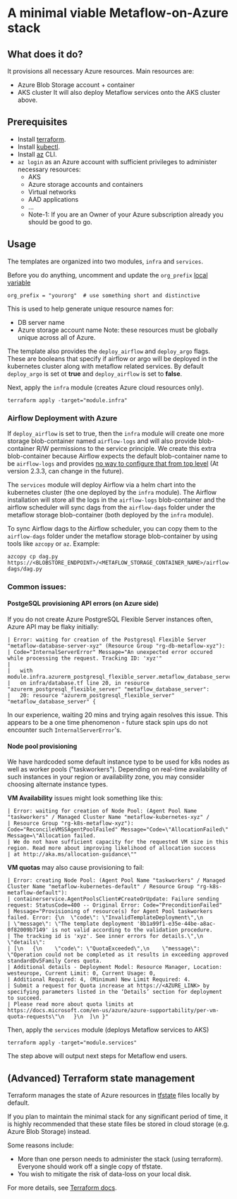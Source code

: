 # A minimal viable Metaflow-on-Azure stack

## What does it do?
It provisions all necessary Azure resources. Main resources are:
* Azure Blob Storage account + container
* AKS cluster
It will also deploy Metaflow services onto the AKS cluster above.

## Prerequisites

* Install [terraform](https://learn.hashicorp.com/tutorials/terraform/install-cli).
* Install [kubectl](https://kubernetes.io/docs/tasks/tools/#kubectl).
* Install [az](https://docs.microsoft.com/en-us/cli/azure/install-azure-cli) CLI.
* `az login` as an Azure account with sufficient privileges to administer necessary resources:
  * AKS
  * Azure storage accounts and containers
  * Virtual networks
  * AAD applications
  * ...
  * Note-1: If you are an Owner of your Azure subscription already you should be good to go.

## Usage
The templates are organized into two modules, `infra` and `services`.

Before you do anything, uncomment and update the `org_prefix` [local variable](https://github.com/outerbounds/metaflow-tools/blob/f7ff07d49563dc8217f7fe49150b2d50a14d999f/azure/terraform/variables.tf#L9)
```
org_prefix = "yourorg"  # use something short and distinctive
```
This is used to help generate unique resource names for:
* DB server name
* Azure storage account name
Note: these resources must be globally unique across all of Azure.

The template also provides the `deploy_airflow` and `deploy_argo` flags. These are booleans that specify if airflow or argo will be deployed in the kubernetes cluster along with metaflow related services. By default `deploy_argo` is set ot __true__ and `deploy_airflow` is set to __false__.

Next, apply the `infra` module (creates Azure cloud resources only).

    terraform apply -target="module.infra"

### Airflow Deployment with Azure
If `deploy_airflow` is set to true, then the `infra` module will create one more storage blob-container named `airflow-logs` and will also provide blob-container R/W permissions to the service principle. We create this extra blob-container because Airflow expects the default blob-container name to be `airflow-logs` and provides [no way to configure that from top level](https://github.com/apache/airflow/blob/b19ccf8ead027d9eaf53b33305be5873f2711699/airflow/config_templates/airflow_local_settings.py#L241) (At version 2.3.3, can change in the future). 

The `services` module will deploy Airflow via a helm chart into the kubernetes cluster (the one deployed by the `infra` module). The Airflow installation will store all the logs in the `airflow-logs` blob-container and the airflow scheduler will sync dags from the `airflow-dags` folder under the metaflow storage blob-container (both deployed by the `infra` module). 

To sync Airflow dags to the Airflow scheduler, you can copy them to the `airflow-dags` folder under the metaflow storage blob-container by using tools like `azcopy` or `az`. Example:
```
azcopy cp dag.py https://<BLOBSTORE_ENDPOINT>/<METAFLOW_STORAGE_CONTAINER_NAME>/airflow-dags/dag.py
```

### Common issues:
#### PostgeSQL provisioning API errors (on Azure side)

If you do not create Azure PostgreSQL Flexible Server instances often, Azure API may be flaky initially:

    | Error: waiting for creation of the Postgresql Flexible Server "metaflow-database-server-xyz" (Resource Group "rg-db-metaflow-xyz"): 
    | Code="InternalServerError" Message="An unexpected error occured while processing the request. Tracking ID: 'xyz'"
    |
    |   with module.infra.azurerm_postgresql_flexible_server.metaflow_database_server,
    |   on infra/database.tf line 20, in resource "azurerm_postgresql_flexible_server" "metaflow_database_server":
    |   20: resource "azurerm_postgresql_flexible_server" "metaflow_database_server" {
In our experience, waiting 20 mins and trying again resolves this issue. This appears to be a one time phenomenon - future
stack spin ups do not encounter such `InternalServerError`'s.

#### Node pool provisioning
We have hardcoded some default instance type to be used for k8s nodes as well as worker pools ("taskworkers"). Depending
on real-time availability of such instances in your region or availability zone, you may consider choosing alternate instance types.

**VM Availability** issues might look something like this:

    | Error: waiting for creation of Node Pool: (Agent Pool Name "taskworkers" / Managed Cluster Name "metaflow-kubernetes-xyz" / 
    | Resource Group "rg-k8s-metaflow-xyz"): Code="ReconcileVMSSAgentPoolFailed" Message="Code=\"AllocationFailed\" Message=\"Allocation failed. 
    | We do not have sufficient capacity for the requested VM size in this region. Read more about improving likelihood of allocation success 
    | at http://aka.ms/allocation-guidance\""

**VM quotas** may also cause provisioning to fail:

    | Error: creating Node Pool: (Agent Pool Name "taskworkers" / Managed Cluster Name "metaflow-kubernetes-default" / Resource Group "rg-k8s-metaflow-default"): 
    | containerservice.AgentPoolsClient#CreateOrUpdate: Failure sending request: StatusCode=400 -- Original Error: Code="PreconditionFailed" 
    | Message="Provisioning of resource(s) for Agent Pool taskworkers failed. Error: {\n  \"code\": \"InvalidTemplateDeployment\",\n  
    | \"message\": \"The template deployment '8b1a99f1-e35e-44be-a8ac-0f82009b7149' is not valid according to the validation procedure. 
    | The tracking id is 'xyz'. See inner errors for details.\",\n  \"details\": 
    | [\n   {\n    \"code\": \"QuotaExceeded\",\n    \"message\": \"Operation could not be completed as it results in exceeding approved standardDv5Family Cores quota. 
    | Additional details - Deployment Model: Resource Manager, Location: westeurope, Current Limit: 0, Current Usage: 0, 
    | Additional Required: 4, (Minimum) New Limit Required: 4. 
    | Submit a request for Quota increase at https://<AZURE_LINK> by specifying parameters listed in the ‘Details’ section for deployment to succeed. 
    | Please read more about quota limits at https://docs.microsoft.com/en-us/azure/azure-supportability/per-vm-quota-requests\"\n   }\n  ]\n }"

Then, apply the `services` module (deploys Metaflow services to AKS)

    terraform apply -target="module.services"

The step above will output next steps for Metaflow end users.

## (Advanced) Terraform state management
Terraform manages the state of Azure resources in [tfstate](https://www.terraform.io/language/state) files locally by default.

If you plan to maintain the minimal stack for any significant period of time, it is highly
recommended that these state files be stored in cloud storage (e.g. Azure Blob Storage) instead.

Some reasons include:
* More than one person needs to administer the stack (using terraform). Everyone should work off
  a single copy of tfstate.
* You wish to mitigate the risk of data-loss on your local disk.

For more details, see [Terraform docs](https://www.terraform.io/language/settings/backends/configuration).